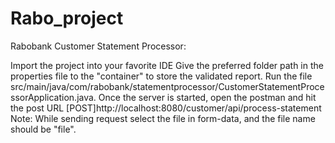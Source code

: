 # Rabo_project
Rabobank Customer Statement Processor:

Import the project into your favorite IDE Give the preferred folder path in the properties file to the "container" to store the validated report. Run the file src/main/java/com/rabobank/statementprocessor/CustomerStatementProcessorApplication.java.
Once the server is started, open the postman and hit the post URL [POST]http://localhost:8080/customer/api/process-statement 
Note: While sending request select the file in form-data, and the file name should be "file".
